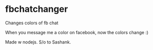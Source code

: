 # fbchatchanger
Changes colors of fb chat

When you message me a color on facebook, now the colors change :)

Made w nodejs. S/o to Sashank.
